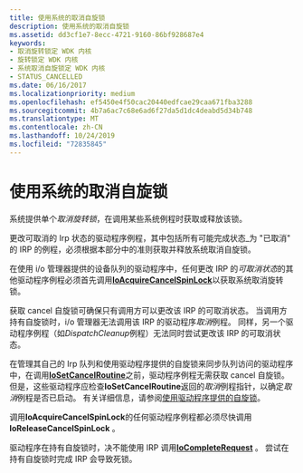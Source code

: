 ```yaml
---
title: 使用系统的取消自旋锁
description: 使用系统的取消自旋锁
ms.assetid: dd3cf1e7-8ecc-4721-9160-86bf928687e4
keywords:
- 取消旋转锁定 WDK 内核
- 旋转锁定 WDK 内核
- 系统取消自旋锁定 WDK 内核
- STATUS_CANCELLED
ms.date: 06/16/2017
ms.localizationpriority: medium
ms.openlocfilehash: ef5450e4f50cac20440edfcae29caa671fba3288
ms.sourcegitcommit: 4b7a6ac7c68e6ad6f27da5d1dc4deabd5d34b748
ms.translationtype: MT
ms.contentlocale: zh-CN
ms.lasthandoff: 10/24/2019
ms.locfileid: "72835845"
---
```

# <a name="using-the-systems-cancel-spin-lock"></a>使用系统的取消自旋锁





系统提供单个*取消旋转锁*，在调用某些系统例程时获取或释放该锁。

更改可取消的 Irp 状态的驱动程序例程，其中包括所有可能完成状态\_为 "已取消" 的 IRP 的例程，必须根据本部分中的准则获取并释放系统取消自旋锁。

在使用 i/o 管理器提供的设备队列的驱动程序中，任何更改 IRP 的*可取消状态*的其他驱动程序例程必须首先调用[**IoAcquireCancelSpinLock**](https://docs.microsoft.com/previous-versions/windows/hardware/drivers/ff548196(v=vs.85))以获取系统取消旋转锁。

获取 cancel 自旋锁可确保只有调用方可以更改该 IRP 的可取消状态。 当调用方持有自旋锁时，i/o 管理器无法调用该 IRP 的驱动程序*取消*例程。 同样，另一个驱动程序例程（如*DispatchCleanup*例程）无法同时尝试更改该 IRP 的可取消状态。

在管理其自己的 Irp 队列和使用驱动程序提供的自旋锁来同步队列访问的驱动程序中，在调用[**IoSetCancelRoutine**](https://docs.microsoft.com/windows-hardware/drivers/ddi/wdm/nf-wdm-iosetcancelroutine)之前，驱动程序例程无需获取 cancel 自旋锁。 但是，这些驱动程序应检查**IoSetCancelRoutine**返回的*取消*例程指针，以确定*取消*例程是否已启动。 有关详细信息，请参阅[使用驱动程序提供的自旋锁](using-a-driver-supplied-spin-lock.md)。

调用**IoAcquireCancelSpinLock**的任何驱动程序例程都必须尽快调用**IoReleaseCancelSpinLock** 。

驱动程序在持有自旋锁时，决不能使用 IRP 调用[**IoCompleteRequest**](https://docs.microsoft.com/windows-hardware/drivers/ddi/wdm/nf-wdm-iocompleterequest) 。 尝试在持有自旋锁时完成 IRP 会导致死锁。

 

 




